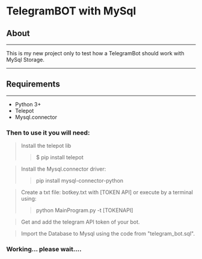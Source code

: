 <h1> TelegramBOT with MySql </h1>


<h2>About</h2>

---

This is my new project only to test how a TelegramBot should work with MySql Storage.

---


<h2>Requirements </h2>

---
- Python 3+
- Telepot
- Mysql.connector


<h3> Then to use it you will need:</h3>


> Install the telepot lib
> >$ pip install telepot

> Install the Mysql.connector driver:
>  >pip install mysql-connector-python

>Create a txt file: botkey.txt with [TOKEN API]
>or execute by a terminal using:
> >python MainProgram.py -t [TOKENAPI]

>Get and add the telegram API token of your bot.

>Import the Database to Mysql using the code from "telegram_bot.sql".








<h3>Working... please wait....</h3>